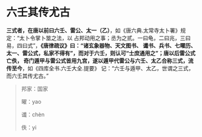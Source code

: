 六壬其传尤古
===================================================================================
**三式者，在唐以前曰六壬、雷公、太一（乙）**，如《唐六典.太常寺太卜署》规定：“太卜令掌卜筮之法，以
占邦动用之事；丞为之贰。一曰龟，二曰兆，三曰易，四曰式”，**《唐律疏议》曰：“诸玄象器物、天文图书、
谶书、兵书、七曜历、太一、雷公式，私家不得有”，而对于六壬，则认可“士庶通用之”；唐以后雷公式亡佚，
奇门遁甲与雷公式皆用九宫，遂以遁甲代雷公与六壬、太乙合称三式，流传至今**，如《四库全书.六壬大全.提要》
记：“六壬与遁甲、太乙，世谓之三式，而六壬其传尤古。”

> 邦家：国家
>
> 曜：yao 
> 
> 谶：chèn
>
> 佚：yi 



